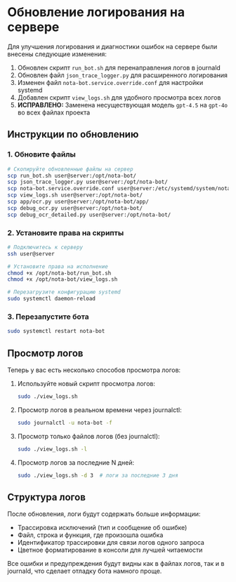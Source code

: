 # Обновление логирования на сервере

Для улучшения логирования и диагностики ошибок на сервере были внесены следующие изменения:

1. Обновлен скрипт `run_bot.sh` для перенаправления логов в journald
2. Обновлен файл `json_trace_logger.py` для расширенного логирования 
3. Изменен файл `nota-bot.service.override.conf` для настройки systemd
4. Добавлен скрипт `view_logs.sh` для удобного просмотра всех логов
5. **ИСПРАВЛЕНО:** Заменена несуществующая модель `gpt-4.5` на `gpt-4o` во всех файлах проекта

## Инструкции по обновлению

### 1. Обновите файлы

```bash
# Скопируйте обновленные файлы на сервер
scp run_bot.sh user@server:/opt/nota-bot/
scp json_trace_logger.py user@server:/opt/nota-bot/
scp nota-bot.service.override.conf user@server:/etc/systemd/system/nota-bot.service.d/override.conf
scp view_logs.sh user@server:/opt/nota-bot/
scp app/ocr.py user@server:/opt/nota-bot/app/
scp debug_ocr.py user@server:/opt/nota-bot/
scp debug_ocr_detailed.py user@server:/opt/nota-bot/
```

### 2. Установите права на скрипты

```bash
# Подключитесь к серверу
ssh user@server

# Установите права на исполнение
chmod +x /opt/nota-bot/run_bot.sh
chmod +x /opt/nota-bot/view_logs.sh

# Перезагрузите конфигурацию systemd
sudo systemctl daemon-reload
```

### 3. Перезапустите бота

```bash
sudo systemctl restart nota-bot
```

## Просмотр логов

Теперь у вас есть несколько способов просмотра логов:

1. Используйте новый скрипт просмотра логов:
   ```bash
   sudo ./view_logs.sh
   ```

2. Просмотр логов в реальном времени через journalctl:
   ```bash
   sudo journalctl -u nota-bot -f
   ```

3. Просмотр только файлов логов (без journalctl):
   ```bash
   sudo ./view_logs.sh -l
   ```

4. Просмотр логов за последние N дней:
   ```bash
   sudo ./view_logs.sh -d 3  # логи за последние 3 дня
   ```

## Структура логов

После обновления, логи будут содержать больше информации:

- Трассировка исключений (тип и сообщение об ошибке)
- Файл, строка и функция, где произошла ошибка
- Идентификатор трассировки для связи логов одного запроса
- Цветное форматирование в консоли для лучшей читаемости

Все ошибки и предупреждения будут видны как в файлах логов, так и в journald, что сделает отладку бота намного проще. 